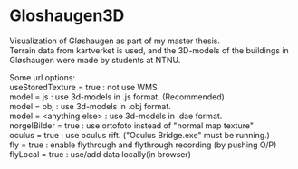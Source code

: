 Gloshaugen3D
============
Visualization of Gløshaugen as part of my master thesis.<br>
Terrain data from kartverket is used, and the 3D-models of 
the buildings in Gløshaugen were made by students at NTNU.


Some url options: <br>
useStoredTexture = true : not use WMS <br>
model = js : use 3d-models in .js format. (Recommended) <br>
model = obj : use 3d-models in .obj format. <br>
model = \<anything else\> : use 3d-models in .dae format. <br>
norgeIBilder = true : use ortofoto instead of "normal map texture" <br>
oculus = true : use oculus rift. ("Oculus Bridge.exe" must be running.) <br> 
fly = true : enable flythrough and flythrough recording (by pushing O/P) <br>
flyLocal = true : use/add data  locally(in browser) <br>
